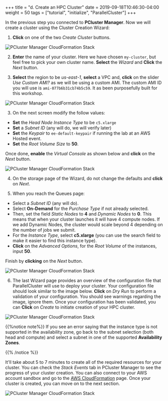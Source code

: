 +++
title = "d. Create an HPC Cluster"
date = 2019-09-18T10:46:30-04:00
weight = 50
tags = ["tutorial", "initialize", "ParallelCluster"]
+++

In the previous step you connected to **PCluster Manager**. Now we will create a cluster using the Cluster Creation Wizard:

1. **Click** on one of the two *Create Cluster* buttons.

![PCluster Manager CloudFormation Stack](/images/hpc-aws-parallelcluster-workshop/pcm-create1.png)

2. **Enter** the name of your cluster. Here we have chosen `my-cluster`, but feel free to pick your own cluster name. **Select** the *Wizard* and **Click** the *Next* button.

<!-- ![PCluster Manager CloudFormation Stack](/images/hpc-aws-parallelcluster-workshop/pcm-create2.png) -->

3. **Select** the region to be *us-east-1*, **select** a VPC and, **click** on the slider *Use Custom AMI?* as we will be using a custom AMI. The custom AMI ID you will use is `ami-077b6b31cb74b5c59`. It as been purposefully built for this workshop.

![PCluster Manager CloudFormation Stack](/images/hpc-aws-parallelcluster-workshop/pcm-create3.png)

3. On the next screen modify the follow values:

* **Set** the *Head Node Instance Type* to be `c5.xlarge`
* **Set** a *Subnet ID* (any will do, we will verify later)
* **Set** the *Keypair* to `ee-default-keypair` if running the lab at an AWS Hosted event.
* **Set** the *Root Volume Size* to **50**.

Once done, **enable** the *Virtual Console* as shown below and **click** on the *Next* button.

![PCluster Manager CloudFormation Stack](/images/hpc-aws-parallelcluster-workshop/pcm-create4.png)

4. On the storage page of the Wizard, do not change the defaults and **click** on *Next*.

5. When you reach the Queues page:

* Select a *Subnet ID* (any will do).
* Select **On-Demand** for the *Purchase Type* if not already selected.
* Then, set the field *Static Nodes* to **4** and *Dynamic Nodes* to **0**. This means that when your cluster launches it will have 4 compute nodes. If we add Dynamic Nodes, the cluster would scale beyond 4 depending on the number of jobs we submit.
* For the *Instance Type*, select **c5.xlarge** (you can use the search field to make it easier to find this instance type).
* **Click** on the *Advanced Options*, for the *Root Volume* of the instances, input **50**.

Finish by **clicking** on the *Next* button.

![PCluster Manager CloudFormation Stack](/images/hpc-aws-parallelcluster-workshop/pcm-create6.png)

6. The last Wizard page provides an overview of the configuration file that ParallelCluster will use to deploy your cluster. Your configuration file should look similar to the image below. **Click** on *Dry Run* to perform a validation of your configuration. You should see warnings regarding the image, ignore them. Once your configuration has been validated, you can **Click** on *Create* to initiate creation of your HPC cluster.

![PCluster Manager CloudFormation Stack](/images/hpc-aws-parallelcluster-workshop/pcm-create7.png)

{{%notice note%}}
If you see an error saying that the instance type is not supported in the availability zone, go back to the subnet selection (both head and compute) and select a subnet in one of the supported **Availability Zones**.
<!-- ![PCluster Manager CloudFormation Stack](/images/hpc-aws-parallelcluster-workshop/subnet-az-issue.png) -->
{{% /notice %}}

It'll take about 5 to 7 minutes to create all of the required resources for your cluster. You can check the *Stack Events* tab in PCluster Manager to see the progress of your cluster creation. You can also connect to your AWS account sandbox and go to the [AWS CloudFormation](https://console.aws.amazon.com/cloudformation/home) page. Once your cluster is created, you can move on to the next section.

![PCluster Manager CloudFormation Stack](/images/hpc-aws-parallelcluster-workshop/pcm-create8.png)
